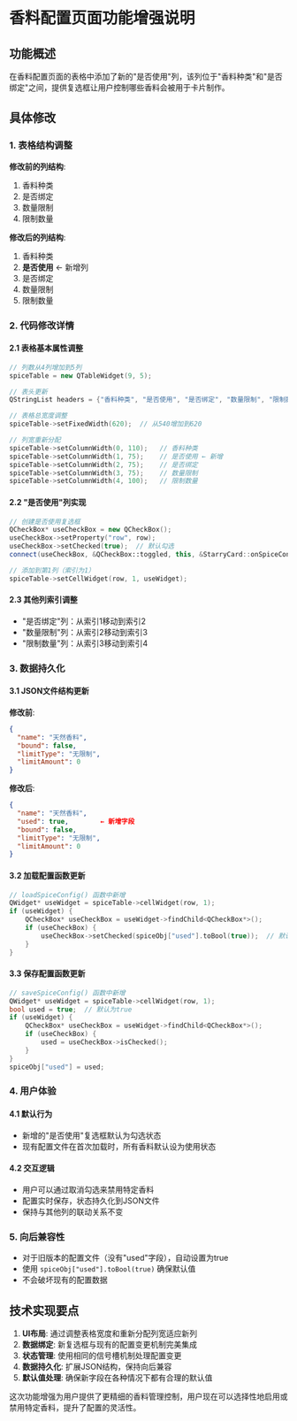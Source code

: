 # 香料配置页面功能增强说明

## 功能概述

在香料配置页面的表格中添加了新的"是否使用"列，该列位于"香料种类"和"是否绑定"之间，提供复选框让用户控制哪些香料会被用于卡片制作。

## 具体修改

### 1. 表格结构调整

**修改前的列结构**:
1. 香料种类
2. 是否绑定 
3. 数量限制
4. 限制数量

**修改后的列结构**:
1. 香料种类
2. **是否使用** ← 新增列
3. 是否绑定
4. 数量限制  
5. 限制数量

### 2. 代码修改详情

#### 2.1 表格基本属性调整
```cpp
// 列数从4列增加到5列
spiceTable = new QTableWidget(9, 5);

// 表头更新
QStringList headers = {"香料种类", "是否使用", "是否绑定", "数量限制", "限制数量"};

// 表格总宽度调整
spiceTable->setFixedWidth(620);  // 从540增加到620

// 列宽重新分配
spiceTable->setColumnWidth(0, 110);   // 香料种类
spiceTable->setColumnWidth(1, 75);    // 是否使用 ← 新增
spiceTable->setColumnWidth(2, 75);    // 是否绑定
spiceTable->setColumnWidth(3, 75);    // 数量限制
spiceTable->setColumnWidth(4, 100);   // 限制数量
```

#### 2.2 "是否使用"列实现
```cpp
// 创建是否使用复选框
QCheckBox* useCheckBox = new QCheckBox();
useCheckBox->setProperty("row", row);
useCheckBox->setChecked(true);  // 默认勾选
connect(useCheckBox, &QCheckBox::toggled, this, &StarryCard::onSpiceConfigChanged);

// 添加到第1列（索引为1）
spiceTable->setCellWidget(row, 1, useWidget);
```

#### 2.3 其他列索引调整
- "是否绑定"列：从索引1移动到索引2
- "数量限制"列：从索引2移动到索引3  
- "限制数量"列：从索引3移动到索引4

### 3. 数据持久化

#### 3.1 JSON文件结构更新

**修改前**:
```json
{
  "name": "天然香料",
  "bound": false,
  "limitType": "无限制",
  "limitAmount": 0
}
```

**修改后**:
```json
{
  "name": "天然香料",
  "used": true,        ← 新增字段
  "bound": false,
  "limitType": "无限制",
  "limitAmount": 0
}
```

#### 3.2 加载配置函数更新

```cpp
// loadSpiceConfig() 函数中新增
QWidget* useWidget = spiceTable->cellWidget(row, 1);
if (useWidget) {
    QCheckBox* useCheckBox = useWidget->findChild<QCheckBox*>();
    if (useCheckBox) {
        useCheckBox->setChecked(spiceObj["used"].toBool(true));  // 默认为true
    }
}
```

#### 3.3 保存配置函数更新

```cpp
// saveSpiceConfig() 函数中新增
QWidget* useWidget = spiceTable->cellWidget(row, 1);
bool used = true;  // 默认为true
if (useWidget) {
    QCheckBox* useCheckBox = useWidget->findChild<QCheckBox*>();
    if (useCheckBox) {
        used = useCheckBox->isChecked();
    }
}
spiceObj["used"] = used;
```

### 4. 用户体验

#### 4.1 默认行为
- 新增的"是否使用"复选框默认为勾选状态
- 现有配置文件在首次加载时，所有香料默认设为使用状态

#### 4.2 交互逻辑
- 用户可以通过取消勾选来禁用特定香料
- 配置实时保存，状态持久化到JSON文件
- 保持与其他列的联动关系不变

### 5. 向后兼容性

- 对于旧版本的配置文件（没有"used"字段），自动设置为true
- 使用 `spiceObj["used"].toBool(true)` 确保默认值
- 不会破坏现有的配置数据

## 技术实现要点

1. **UI布局**: 通过调整表格宽度和重新分配列宽适应新列
2. **数据绑定**: 新复选框与现有的配置变更机制完美集成
3. **状态管理**: 使用相同的信号槽机制处理配置变更
4. **数据持久化**: 扩展JSON结构，保持向后兼容
5. **默认值处理**: 确保新字段在各种情况下都有合理的默认值

这次功能增强为用户提供了更精细的香料管理控制，用户现在可以选择性地启用或禁用特定香料，提升了配置的灵活性。 